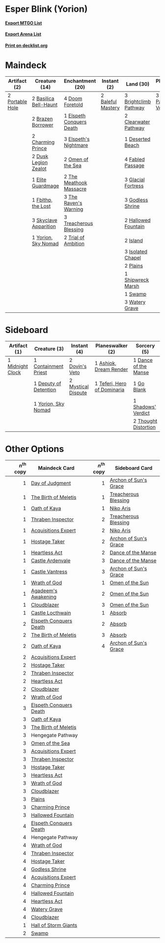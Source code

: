# Esper Blink (Yorion)

#### [Export MTGO List](../collection/Esper%20Blink%20(Yorion)/Esper%20Blink%20(Yorion).txt)
#### [Export Arena List](../collection/Esper%20Blink%20(Yorion)/Esper%20Blink%20(Yorion)_arena.txt)
#### [Print on decklist.org](http://decklist.org/?deckmain=2%09Baleful%20Mastery%0A2%09Basilica%20Bell-Haunt%0A2%09Brazen%20Borrower%0A3%09Brightclimb%20Pathway%0A2%09Charming%20Prince%0A2%09Clearwater%20Pathway%0A2%09Dance%20of%20the%20Manse%0A1%09Deserted%20Beach%0A4%09Doom%20Foretold%0A3%09Doomskar%0A2%09Dusk%20Legion%20Zealot%0A1%09Elite%20Guardmage%0A1%09Elspeth%20Conquers%20Death%0A3%09Elspeth's%20Nightmare%0A4%09Fabled%20Passage%0A1%09Fblthp,%20the%20Lost%0A3%09Glacial%20Fortress%0A3%09Godless%20Shrine%0A2%09Hallowed%20Fountain%0A2%09Hengegate%20Pathway%0A2%09Island%0A3%09Isolated%20Chapel%0A2%09Malevolent%20Hermit%0A3%09Narset,%20Parter%20of%20Veils%0A2%09Omen%20of%20the%20Sea%0A2%09Plains%0A2%09Portable%20Hole%0A1%09Shipwreck%20Marsh%0A3%09Skyclave%20Apparition%0A1%09Swamp%0A2%09The%20Meathook%20Massacre%0A3%09The%20Raven's%20Warning%0A3%09Treacherous%20Blessing%0A2%09Trial%20of%20Ambition%0A3%09Watery%20Grave%0A1%09Yorion,%20Sky%20Nomad&deckside=1%09Ashiok,%20Dream%20Render%0A1%09Containment%20Priest%0A1%09Dance%20of%20the%20Manse%0A1%09Deputy%20of%20Detention%0A2%09Dovin's%20Veto%0A1%09Go%20Blank%0A1%09Midnight%20Clock%0A2%09Mystical%20Dispute%0A1%09Shadows'%20Verdict%0A1%09Teferi,%20Hero%20of%20Dominaria%0A2%09Thought%20Distortion%0A1%09Yorion,%20Sky%20Nomad)
# Maindeck

|                                       Artifact (2)                                       |                                         Creature (14)                                          |                                         Enchantment (20)                                          |                                        Instant (2)                                         |                                           Land (30)                                            |                                          Planeswalker (3)                                          |                                          Sorcery (5)                                          |    Unknown (4)    |
|------------------------------------------------------------------------------------------|------------------------------------------------------------------------------------------------|---------------------------------------------------------------------------------------------------|--------------------------------------------------------------------------------------------|------------------------------------------------------------------------------------------------|----------------------------------------------------------------------------------------------------|-----------------------------------------------------------------------------------------------|-------------------|
|2 [Portable Hole](http://gatherer.wizards.com/Pages/Card/Details.aspx?multiverseid=527320)|2 [Basilica Bell-Haunt](http://gatherer.wizards.com/Pages/Card/Details.aspx?multiverseid=457300)|4 [Doom Foretold](http://gatherer.wizards.com/Pages/Card/Details.aspx?multiverseid=473149)         |2 [Baleful Mastery](http://gatherer.wizards.com/Pages/Card/Details.aspx?multiverseid=513541)|3 [Brightclimb Pathway](http://gatherer.wizards.com/Pages/Card/Details.aspx?multiverseid=491911)|3 [Narset, Parter of Veils](http://gatherer.wizards.com/Pages/Card/Details.aspx?multiverseid=460988)|2 [Dance of the Manse](http://gatherer.wizards.com/Pages/Card/Details.aspx?multiverseid=473148)|2 Hengegate Pathway|
|                                                                                          |2 [Brazen Borrower](http://gatherer.wizards.com/Pages/Card/Details.aspx?multiverseid=473001)    |1 [Elspeth Conquers Death](http://gatherer.wizards.com/Pages/Card/Details.aspx?multiverseid=476264)|                                                                                            |2 [Clearwater Pathway](http://gatherer.wizards.com/Pages/Card/Details.aspx?multiverseid=491913) |                                                                                                    |3 [Doomskar](http://gatherer.wizards.com/Pages/Card/Details.aspx?multiverseid=503613)          |2 Malevolent Hermit|
|                                                                                          |2 [Charming Prince](http://gatherer.wizards.com/Pages/Card/Details.aspx?multiverseid=472970)    |3 [Elspeth's Nightmare](http://gatherer.wizards.com/Pages/Card/Details.aspx?multiverseid=476342)   |                                                                                            |1 [Deserted Beach](http://gatherer.wizards.com/Pages/Card/Details.aspx?multiverseid=535058)     |                                                                                                    |                                                                                               |                   |
|                                                                                          |2 [Dusk Legion Zealot](http://gatherer.wizards.com/Pages/Card/Details.aspx?multiverseid=442078) |2 [Omen of the Sea](http://gatherer.wizards.com/Pages/Card/Details.aspx?multiverseid=476309)       |                                                                                            |4 [Fabled Passage](http://gatherer.wizards.com/Pages/Card/Details.aspx?multiverseid=473206)     |                                                                                                    |                                                                                               |                   |
|                                                                                          |1 [Elite Guardmage](http://gatherer.wizards.com/Pages/Card/Details.aspx?multiverseid=461122)    |2 [The Meathook Massacre](http://gatherer.wizards.com/Pages/Card/Details.aspx?multiverseid=534886) |                                                                                            |3 [Glacial Fortress](http://gatherer.wizards.com/Pages/Card/Details.aspx?multiverseid=190562)   |                                                                                                    |                                                                                               |                   |
|                                                                                          |1 [Fblthp, the Lost](http://gatherer.wizards.com/Pages/Card/Details.aspx?multiverseid=460977)   |3 [The Raven's Warning](http://gatherer.wizards.com/Pages/Card/Details.aspx?multiverseid=503843)   |                                                                                            |3 [Godless Shrine](http://gatherer.wizards.com/Pages/Card/Details.aspx?multiverseid=405099)     |                                                                                                    |                                                                                               |                   |
|                                                                                          |3 [Skyclave Apparition](http://gatherer.wizards.com/Pages/Card/Details.aspx?multiverseid=495603)|3 [Treacherous Blessing](http://gatherer.wizards.com/Pages/Card/Details.aspx?multiverseid=476368)  |                                                                                            |2 [Hallowed Fountain](http://gatherer.wizards.com/Pages/Card/Details.aspx?multiverseid=97071)   |                                                                                                    |                                                                                               |                   |
|                                                                                          |1 [Yorion, Sky Nomad](http://gatherer.wizards.com/Pages/Card/Details.aspx?multiverseid=479752)  |2 [Trial of Ambition](http://gatherer.wizards.com/Pages/Card/Details.aspx?multiverseid=426815)     |                                                                                            |2 [Island](http://gatherer.wizards.com/Pages/Card/Details.aspx?multiverseid=439857)             |                                                                                                    |                                                                                               |                   |
|                                                                                          |                                                                                                |                                                                                                   |                                                                                            |3 [Isolated Chapel](http://gatherer.wizards.com/Pages/Card/Details.aspx?multiverseid=443129)    |                                                                                                    |                                                                                               |                   |
|                                                                                          |                                                                                                |                                                                                                   |                                                                                            |2 [Plains](http://gatherer.wizards.com/Pages/Card/Details.aspx?multiverseid=439856)             |                                                                                                    |                                                                                               |                   |
|                                                                                          |                                                                                                |                                                                                                   |                                                                                            |1 [Shipwreck Marsh](http://gatherer.wizards.com/Pages/Card/Details.aspx?multiverseid=535066)    |                                                                                                    |                                                                                               |                   |
|                                                                                          |                                                                                                |                                                                                                   |                                                                                            |1 [Swamp](http://gatherer.wizards.com/Pages/Card/Details.aspx?multiverseid=439858)              |                                                                                                    |                                                                                               |                   |
|                                                                                          |                                                                                                |                                                                                                   |                                                                                            |3 [Watery Grave](http://gatherer.wizards.com/Pages/Card/Details.aspx?multiverseid=405114)       |                                                                                                    |                                                                                               |                   |


# Sideboard

|                                       Artifact (1)                                        |                                          Creature (3)                                          |                                         Instant (4)                                         |                                           Planeswalker (2)                                           |                                          Sorcery (5)                                          |
|-------------------------------------------------------------------------------------------|------------------------------------------------------------------------------------------------|---------------------------------------------------------------------------------------------|------------------------------------------------------------------------------------------------------|-----------------------------------------------------------------------------------------------|
|1 [Midnight Clock](http://gatherer.wizards.com/Pages/Card/Details.aspx?multiverseid=473016)|1 [Containment Priest](http://gatherer.wizards.com/Pages/Card/Details.aspx?multiverseid=389470) |2 [Dovin's Veto](http://gatherer.wizards.com/Pages/Card/Details.aspx?multiverseid=461120)    |1 [Ashiok, Dream Render](http://gatherer.wizards.com/Pages/Card/Details.aspx?multiverseid=461155)     |1 [Dance of the Manse](http://gatherer.wizards.com/Pages/Card/Details.aspx?multiverseid=473148)|
|                                                                                           |1 [Deputy of Detention](http://gatherer.wizards.com/Pages/Card/Details.aspx?multiverseid=457309)|2 [Mystical Dispute](http://gatherer.wizards.com/Pages/Card/Details.aspx?multiverseid=473020)|1 [Teferi, Hero of Dominaria](http://gatherer.wizards.com/Pages/Card/Details.aspx?multiverseid=443095)|1 [Go Blank](http://gatherer.wizards.com/Pages/Card/Details.aspx?multiverseid=513549)          |
|                                                                                           |1 [Yorion, Sky Nomad](http://gatherer.wizards.com/Pages/Card/Details.aspx?multiverseid=479752)  |                                                                                             |                                                                                                      |1 [Shadows' Verdict](http://gatherer.wizards.com/Pages/Card/Details.aspx?multiverseid=491762)  |
|                                                                                           |                                                                                                |                                                                                             |                                                                                                      |2 [Thought Distortion](http://gatherer.wizards.com/Pages/Card/Details.aspx?multiverseid=466871)|


# Other Options

|*n*<sup>th</sup> copy|                                          Maindeck Card                                          |*n*<sup>th</sup> copy|                                         Sideboard Card                                         |
|--------------------:|-------------------------------------------------------------------------------------------------|--------------------:|------------------------------------------------------------------------------------------------|
|                    1|[Day of Judgment](http://gatherer.wizards.com/Pages/Card/Details.aspx?multiverseid=439344)       |                    1|[Archon of Sun's Grace](http://gatherer.wizards.com/Pages/Card/Details.aspx?multiverseid=476254)|
|                    1|[The Birth of Meletis](http://gatherer.wizards.com/Pages/Card/Details.aspx?multiverseid=476256)  |                    1|[Treacherous Blessing](http://gatherer.wizards.com/Pages/Card/Details.aspx?multiverseid=476368) |
|                    1|[Oath of Kaya](http://gatherer.wizards.com/Pages/Card/Details.aspx?multiverseid=461136)          |                    1|[Niko Aris](http://gatherer.wizards.com/Pages/Card/Details.aspx?multiverseid=503841)            |
|                    1|[Thraben Inspector](http://gatherer.wizards.com/Pages/Card/Details.aspx?multiverseid=409784)     |                    2|[Treacherous Blessing](http://gatherer.wizards.com/Pages/Card/Details.aspx?multiverseid=476368) |
|                    1|[Acquisitions Expert](http://gatherer.wizards.com/Pages/Card/Details.aspx?multiverseid=491722)   |                    2|[Niko Aris](http://gatherer.wizards.com/Pages/Card/Details.aspx?multiverseid=503841)            |
|                    1|[Hostage Taker](http://gatherer.wizards.com/Pages/Card/Details.aspx?multiverseid=435379)         |                    2|[Archon of Sun's Grace](http://gatherer.wizards.com/Pages/Card/Details.aspx?multiverseid=476254)|
|                    1|[Heartless Act](http://gatherer.wizards.com/Pages/Card/Details.aspx?multiverseid=479611)         |                    2|[Dance of the Manse](http://gatherer.wizards.com/Pages/Card/Details.aspx?multiverseid=473148)   |
|                    1|[Castle Ardenvale](http://gatherer.wizards.com/Pages/Card/Details.aspx?multiverseid=473200)      |                    3|[Dance of the Manse](http://gatherer.wizards.com/Pages/Card/Details.aspx?multiverseid=473148)   |
|                    1|[Castle Vantress](http://gatherer.wizards.com/Pages/Card/Details.aspx?multiverseid=473204)       |                    3|[Archon of Sun's Grace](http://gatherer.wizards.com/Pages/Card/Details.aspx?multiverseid=476254)|
|                    1|[Wrath of God](http://gatherer.wizards.com/Pages/Card/Details.aspx?multiverseid=129808)          |                    1|[Omen of the Sun](http://gatherer.wizards.com/Pages/Card/Details.aspx?multiverseid=476281)      |
|                    1|[Agadeem's Awakening](http://gatherer.wizards.com/Pages/Card/Details.aspx?multiverseid=491723)   |                    2|[Omen of the Sun](http://gatherer.wizards.com/Pages/Card/Details.aspx?multiverseid=476281)      |
|                    1|[Cloudblazer](http://gatherer.wizards.com/Pages/Card/Details.aspx?multiverseid=442190)           |                    3|[Omen of the Sun](http://gatherer.wizards.com/Pages/Card/Details.aspx?multiverseid=476281)      |
|                    1|[Castle Locthwain](http://gatherer.wizards.com/Pages/Card/Details.aspx?multiverseid=473203)      |                    1|[Absorb](http://gatherer.wizards.com/Pages/Card/Details.aspx?multiverseid=23155)                |
|                    2|[Elspeth Conquers Death](http://gatherer.wizards.com/Pages/Card/Details.aspx?multiverseid=476264)|                    2|[Absorb](http://gatherer.wizards.com/Pages/Card/Details.aspx?multiverseid=23155)                |
|                    2|[The Birth of Meletis](http://gatherer.wizards.com/Pages/Card/Details.aspx?multiverseid=476256)  |                    3|[Absorb](http://gatherer.wizards.com/Pages/Card/Details.aspx?multiverseid=23155)                |
|                    2|[Oath of Kaya](http://gatherer.wizards.com/Pages/Card/Details.aspx?multiverseid=461136)          |                    4|[Archon of Sun's Grace](http://gatherer.wizards.com/Pages/Card/Details.aspx?multiverseid=476254)|
|                    2|[Acquisitions Expert](http://gatherer.wizards.com/Pages/Card/Details.aspx?multiverseid=491722)   |                     |                                                                                                |
|                    2|[Hostage Taker](http://gatherer.wizards.com/Pages/Card/Details.aspx?multiverseid=435379)         |                     |                                                                                                |
|                    2|[Thraben Inspector](http://gatherer.wizards.com/Pages/Card/Details.aspx?multiverseid=409784)     |                     |                                                                                                |
|                    2|[Heartless Act](http://gatherer.wizards.com/Pages/Card/Details.aspx?multiverseid=479611)         |                     |                                                                                                |
|                    2|[Cloudblazer](http://gatherer.wizards.com/Pages/Card/Details.aspx?multiverseid=442190)           |                     |                                                                                                |
|                    2|[Wrath of God](http://gatherer.wizards.com/Pages/Card/Details.aspx?multiverseid=129808)          |                     |                                                                                                |
|                    3|[Elspeth Conquers Death](http://gatherer.wizards.com/Pages/Card/Details.aspx?multiverseid=476264)|                     |                                                                                                |
|                    3|[Oath of Kaya](http://gatherer.wizards.com/Pages/Card/Details.aspx?multiverseid=461136)          |                     |                                                                                                |
|                    3|[The Birth of Meletis](http://gatherer.wizards.com/Pages/Card/Details.aspx?multiverseid=476256)  |                     |                                                                                                |
|                    3|Hengegate Pathway                                                                                |                     |                                                                                                |
|                    3|[Omen of the Sea](http://gatherer.wizards.com/Pages/Card/Details.aspx?multiverseid=476309)       |                     |                                                                                                |
|                    3|[Acquisitions Expert](http://gatherer.wizards.com/Pages/Card/Details.aspx?multiverseid=491722)   |                     |                                                                                                |
|                    3|[Thraben Inspector](http://gatherer.wizards.com/Pages/Card/Details.aspx?multiverseid=409784)     |                     |                                                                                                |
|                    3|[Hostage Taker](http://gatherer.wizards.com/Pages/Card/Details.aspx?multiverseid=435379)         |                     |                                                                                                |
|                    3|[Heartless Act](http://gatherer.wizards.com/Pages/Card/Details.aspx?multiverseid=479611)         |                     |                                                                                                |
|                    3|[Wrath of God](http://gatherer.wizards.com/Pages/Card/Details.aspx?multiverseid=129808)          |                     |                                                                                                |
|                    3|[Cloudblazer](http://gatherer.wizards.com/Pages/Card/Details.aspx?multiverseid=442190)           |                     |                                                                                                |
|                    3|[Plains](http://gatherer.wizards.com/Pages/Card/Details.aspx?multiverseid=439856)                |                     |                                                                                                |
|                    3|[Charming Prince](http://gatherer.wizards.com/Pages/Card/Details.aspx?multiverseid=472970)       |                     |                                                                                                |
|                    3|[Hallowed Fountain](http://gatherer.wizards.com/Pages/Card/Details.aspx?multiverseid=97071)      |                     |                                                                                                |
|                    4|[Elspeth Conquers Death](http://gatherer.wizards.com/Pages/Card/Details.aspx?multiverseid=476264)|                     |                                                                                                |
|                    4|Hengegate Pathway                                                                                |                     |                                                                                                |
|                    4|[Wrath of God](http://gatherer.wizards.com/Pages/Card/Details.aspx?multiverseid=129808)          |                     |                                                                                                |
|                    4|[Thraben Inspector](http://gatherer.wizards.com/Pages/Card/Details.aspx?multiverseid=409784)     |                     |                                                                                                |
|                    4|[Hostage Taker](http://gatherer.wizards.com/Pages/Card/Details.aspx?multiverseid=435379)         |                     |                                                                                                |
|                    4|[Godless Shrine](http://gatherer.wizards.com/Pages/Card/Details.aspx?multiverseid=405099)        |                     |                                                                                                |
|                    4|[Acquisitions Expert](http://gatherer.wizards.com/Pages/Card/Details.aspx?multiverseid=491722)   |                     |                                                                                                |
|                    4|[Charming Prince](http://gatherer.wizards.com/Pages/Card/Details.aspx?multiverseid=472970)       |                     |                                                                                                |
|                    4|[Hallowed Fountain](http://gatherer.wizards.com/Pages/Card/Details.aspx?multiverseid=97071)      |                     |                                                                                                |
|                    4|[Heartless Act](http://gatherer.wizards.com/Pages/Card/Details.aspx?multiverseid=479611)         |                     |                                                                                                |
|                    4|[Watery Grave](http://gatherer.wizards.com/Pages/Card/Details.aspx?multiverseid=405114)          |                     |                                                                                                |
|                    4|[Cloudblazer](http://gatherer.wizards.com/Pages/Card/Details.aspx?multiverseid=442190)           |                     |                                                                                                |
|                    1|[Hall of Storm Giants](http://gatherer.wizards.com/Pages/Card/Details.aspx?multiverseid=527544)  |                     |                                                                                                |
|                    2|[Swamp](http://gatherer.wizards.com/Pages/Card/Details.aspx?multiverseid=439858)                 |                     |                                                                                                |

